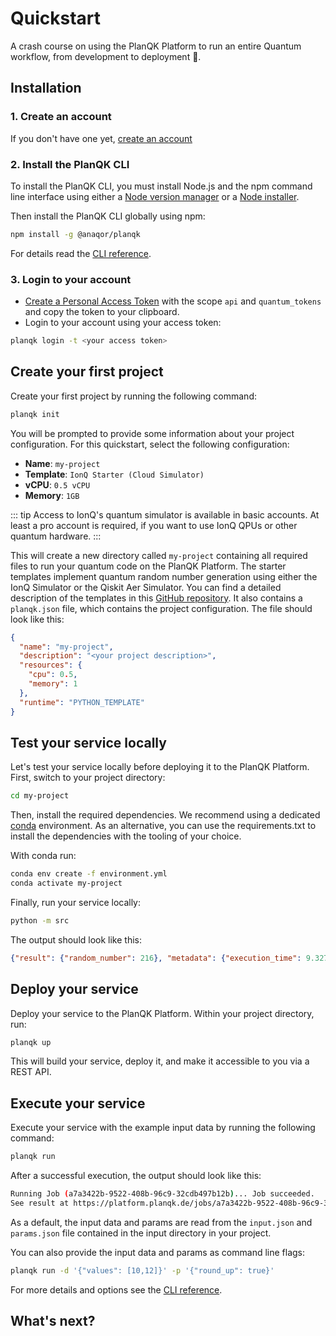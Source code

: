 # Quickstart

A crash course on using the PlanQK Platform to run an entire Quantum workflow, from development to deployment :rocket:.

## Installation

### 1. Create an account

If you don't have one yet, [create an account](https://platform.planqk.de/)

### 2. Install the PlanQK CLI

To install the PlanQK CLI, you must install Node.js and the npm command line interface using either a
[Node version manager](https://github.com/nvm-sh/nvm) or a [Node installer](https://nodejs.org/en/download).

Then install the PlanQK CLI globally using npm:

```bash
npm install -g @anaqor/planqk
```

For details read the [CLI reference](cli-reference.md).

### 3. Login to your account

- [Create a Personal Access Token](https://platform.planqk.de/settings/access-tokens) with the scope `api` and `quantum_tokens`
  and copy the token to your clipboard.
- Login to your account using your access token:

```bash
planqk login -t <your access token>
```

## Create your first project

Create your first project by running the following command:

```bash
planqk init
```

You will be prompted to provide some information about your project configuration.
For this quickstart, select the following configuration:
- **Name**: `my-project`
- **Template**: `IonQ Starter (Cloud Simulator)`
- **vCPU**: `0.5 vCPU`
- **Memory**: `1GB`

::: tip
Access to IonQ's quantum simulator is available in basic accounts.
At least a pro account is required, if you want to use IonQ QPUs or other quantum hardware.
:::

This will create a new directory called `my-project` containing all required files to run your quantum code on the
PlanQK Platform.
The starter templates implement quantum random number generation using either the IonQ Simulator or the Qiskit Aer Simulator.
You can find a detailed description of the templates in
this [GitHub repository](https://github.com/PlanQK/planqk-platform-samples/tree/master/coding-templates/python).
It also contains a `planqk.json` file, which contains the project configuration. The file should look like this:

```json
{
  "name": "my-project",
  "description": "<your project description>",
  "resources": {
    "cpu": 0.5,
    "memory": 1
  },
  "runtime": "PYTHON_TEMPLATE"
}
```

## Test your service locally

Let's test your service locally before deploying it to the PlanQK Platform.
First, switch to your project directory:

```bash
cd my-project
```

Then, install the required dependencies. We recommend using a dedicated [conda](https://docs.conda.io/en/latest)
environment.
As an alternative, you can use the requirements.txt to install the dependencies with the tooling of your choice.

With conda run:

```bash
conda env create -f environment.yml
conda activate my-project
```

Finally, run your service locally:

```bash
python -m src
```

The output should look like this:

```json
{"result": {"random_number": 216}, "metadata": {"execution_time": 9.327}}
```

## Deploy your service

Deploy your service to the PlanQK Platform. Within your project directory, run:

```bash
planqk up
```

This will build your service, deploy it, and make it accessible to you via a REST API.

## Execute your service

Execute your service with the example input data by running the following command:

```bash
planqk run 
```
After a successful execution, the output should look like this:

```bash
Running Job (a7a3422b-9522-408b-96c9-32cdb497b12b)... Job succeeded.
See result at https://platform.planqk.de/jobs/a7a3422b-9522-408b-96c9-32cdb497b12b
```

As a default, the input data and params are read from the `input.json` and `params.json` file contained in the input
directory in your project.

You can also provide the input data and params as command line flags:

```bash
planqk run -d '{"values": [10,12]}' -p '{"round_up": true}'
```

For more details and options see the [CLI reference](cli-reference.md).

## What's next?

<NextSection />
